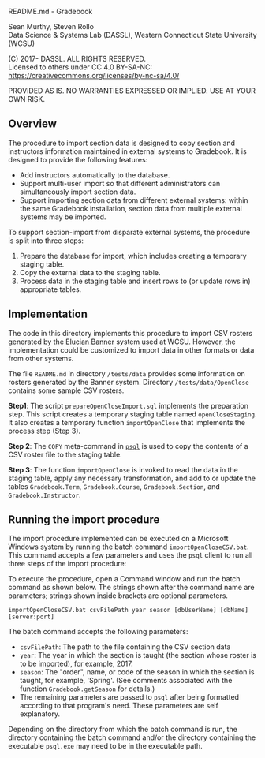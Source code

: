 README.md - Gradebook

Sean Murthy, Steven Rollo   
Data Science & Systems Lab (DASSL), Western Connecticut State University (WCSU)

(C) 2017- DASSL. ALL RIGHTS RESERVED.   
Licensed to others under CC 4.0 BY-SA-NC:   
https://creativecommons.org/licenses/by-nc-sa/4.0/

PROVIDED AS IS. NO WARRANTIES EXPRESSED OR IMPLIED. USE AT YOUR OWN RISK.


## Overview

The procedure to import section data is designed to copy section and instructors
information maintained in external systems to Gradebook. It is designed to provide the
following features:
- Add instructors automatically to the database.
- Support multi-user import so that different administrators can simultaneously
import section data.
- Support importing section data from different external systems: within the same
Gradebook installation, section data from multiple external systems may be imported.

To support section-import from disparate external systems, the procedure is split
into three steps:
1. Prepare the database for import, which includes creating a temporary staging
table.
2. Copy the external data to the staging table.
3. Process data in the staging table and insert rows to (or update rows in)
appropriate tables.


## Implementation

The code in this directory implements this procedure to import CSV rosters
generated by the [Elucian Banner](http://www.ellucian.com/student-information-system/)
system used at WCSU. However, the implementation could be customized to import
data in other formats or data from other systems.

The file `README.md` in directory `/tests/data` provides some information on
rosters generated by the Banner system. Directory `/tests/data/OpenClose` contains
some sample CSV rosters.

__Step1__: The script `prepareOpenCloseImport.sql` implements the preparation step.
This script creates a temporary staging table named `openCloseStaging`. It also
creates a temporary function `importOpenClose` that implements the process step
(Step 3).

__Step 2__: The `COPY` meta-command in [`psql`](https://www.postgresql.org/docs/9.6/static/app-psql.html)
is used to copy the contents of a CSV roster file to the staging table.

__Step 3__: The function `importOpenClose` is invoked to read the data in the
staging table, apply any necessary transformation, and add to or update the
tables `Gradebook.Term`, `Gradebook.Course`, `Gradebook.Section`, and
`Gradebook.Instructor`.

## Running the import procedure

The import procedure implemented can be executed on a Microsoft Windows
system by running the batch command `importOpenCloseCSV.bat`. This command accepts
a few parameters and uses the `psql` client to run all three steps of the import procedure:

To execute the procedure, open a Command window and run the batch command as shown
below. The strings shown after the command name are parameters; strings
shown inside brackets are optional parameters.

`importOpenCloseCSV.bat csvFilePath year season [dbUserName] [dbName] [server:port]`

The batch command accepts the following parameters:
- `csvFilePath`: The path to the file containing the CSV section data
- `year`: The year in which the section is taught (the section whose roster is
to be imported), for example, 2017.
- `season`: The "order", name, or code of the season in which the section is
taught, for example, 'Spring'. (See comments associated with the function `Gradebook.getSeason` for
details.)
- The remaining parameters are passed to `psql` after being formatted according
to that program's need. These parameters are self explanatory.

Depending on the directory from which the batch command is run, the directory
containing the batch command and/or the directory containing the executable
`psql.exe` may need to be in the executable path.
